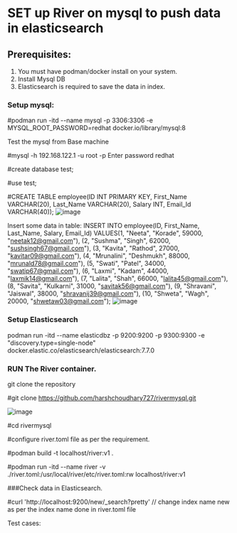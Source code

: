 <h1>SET up River on mysql to push data in elasticsearch</h1>

## Prerequisites:

1. You must have podman/docker install on your system.
2. Install Mysql DB
3. Elasticsearch is required to save the data in index.

### Setup mysql:

 #podman run -itd --name mysql -p 3306:3306 -e MYSQL_ROOT_PASSWORD=redhat docker.io/library/mysql:8 

  Test the mysql from Base machine

 #mysql -h 192.168.122.1 -u root -p
 Enter password redhat

 #create database test;

 #use test;
 
  #CREATE TABLE employee(ID INT PRIMARY KEY, First_Name VARCHAR(20), Last_Name VARCHAR(20), Salary INT, Email_Id VARCHAR(40));
  ![image](https://github.com/harshchoudhary727/rivermysql/assets/66783694/b8dcd17a-3b94-4583-bc57-658fe4188c19)


 Insert some data in table:
  INSERT INTO employee(ID, First_Name, Last_Name, Salary, Email_Id) VALUES(1, "Neeta", "Korade", 59000, "neetak12@gmail.com"), (2, "Sushma", "Singh", 62000, "sushsingh67@gmail.com"), (3, "Kavita", "Rathod", 27000, "kavitar09@gmail.com"), (4, "Mrunalini", "Deshmukh", 88000, "mrunald78@gmail.com"), (5, "Swati", "Patel", 34000, "swatip67@gmail.com"), (6, "Laxmi", "Kadam", 44000, "laxmik14@gmail.com"), (7, "Lalita", "Shah", 66000, "lalita45@gmail.com"), (8, "Savita", "Kulkarni", 31000, "savitak56@gmail.com"), (9, "Shravani", "Jaiswal", 38000, "shravanij39@gmail.com"), (10, "Shweta", "Wagh", 20000, "shwetaw03@gmail.com");
  ![image](https://github.com/harshchoudhary727/rivermysql/assets/66783694/94e0cafe-6a54-4b0c-a37c-51b1aec4b038)

 

 ### Setup Elasticsearch

 podman run -itd --name elasticdbz -p 9200:9200 -p 9300:9300 -e "discovery.type=single-node" docker.elastic.co/elasticsearch/elasticsearch:7.7.0


 ### RUN The River container.

 git clone the repository

 #git clone https://github.com/harshchoudhary727/rivermysql.git

 ![image](https://github.com/harshchoudhary727/rivermysql/assets/66783694/c047e84c-af83-4236-bfe0-111387718a14)

 #cd rivermysql

 #configure river.toml file as per the requirement.
 
 #podman build -t localhost/river:v1 .

 #podman run -itd --name river -v ./river.toml:/usr/local/river/etc/river.toml:rw  localhost/river:v1 


 ###Check data in Elasticsearch.

#curl 'http://localhost:9200/new/_search?pretty'  // change index name new as per the index name done in river.toml file


Test cases:

 
 

 
 
 

 








